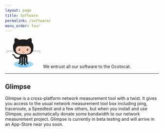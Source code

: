 ```yaml
---
layout: page
title: Software 
permalink: /software/
menu_order: four
--- 
```


<a href="https://github.com/HSAnet/"><img alt="octocoat" height="100" src="/img/Octocat.jpg"/></a> We entrust all our software to the Ocotocat.

<hr/>

## Glimpse

Glimpse is a cross-platform network measurement tool with a twist. It gives you access to the usual network measurement tool box including ping, traceroute, a Speedtest and a few others, but when you install and use Glimpse, you automatically donate some bandwidth to our network measurement project. Glimpse is currently in beta testing and will arrive in an App-Store near you soon.


